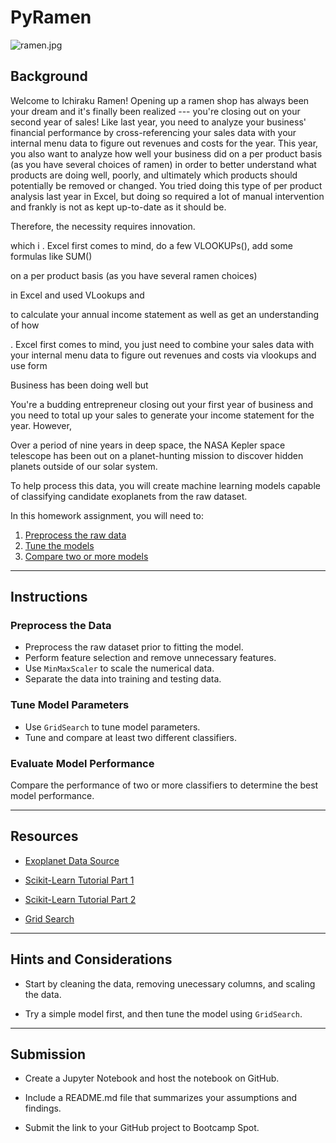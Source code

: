 # PyRamen

![ramen.jpg](Images/ramen.jpg)

## Background

Welcome to Ichiraku Ramen! Opening up a ramen shop has always been your dream and it's finally been realized --- you're closing out on your second year of sales!
Like last year, you need to analyze your business' financial performance by cross-referencing your sales data with your internal menu data to figure out revenues
and costs for the year. This year, you also want to analyze how well your business did on a per product basis (as you have several choices of ramen) in order to 
better understand what products are doing well, poorly, and ultimately which products should potentially be removed or changed. You tried doing this type of per
product analysis last year in Excel, but doing so required a lot of manual intervention and frankly is not as kept up-to-date as it should be.

Therefore, the necessity requires innovation. 



which i . Excel first comes to mind, do a few VLOOKUPs(), add some formulas like SUM()


on a per product basis (as you have several ramen choices) 



 in Excel and used VLookups and 

to calculate your annual income statement as well as get an understanding of how

. Excel first comes to mind, you just need to combine your sales
data with your internal menu data to figure out revenues and costs via vlookups and use form  



Business has been doing well but 


 You're a budding entrepreneur closing out your first year of business and you need to total up your sales to generate your income statement for the year.
However, 


Over a period of nine years in deep space, the NASA Kepler space telescope has been out on a planet-hunting mission to discover hidden planets outside of our solar system.

To help process this data, you will create machine learning models capable of classifying candidate exoplanets from the raw dataset.

In this homework assignment, you will need to:

1. [Preprocess the raw data](#Preprocessing)
2. [Tune the models](#Tune-Model-Parameters)
3. [Compare two or more models](#Evaluate-Model-Performance)

- - -

## Instructions

### Preprocess the Data

* Preprocess the raw dataset prior to fitting the model.
* Perform feature selection and remove unnecessary features.
* Use `MinMaxScaler` to scale the numerical data.
* Separate the data into training and testing data.

### Tune Model Parameters

* Use `GridSearch` to tune model parameters.
* Tune and compare at least two different classifiers.

### Evaluate Model Performance

Compare the performance of two or more classifiers to determine the best model performance.

- - -

## Resources

* [Exoplanet Data Source](https://www.kaggle.com/nasa/kepler-exoplanet-search-results)

* [Scikit-Learn Tutorial Part 1](https://www.youtube.com/watch?v=4PXAztQtoTg)

* [Scikit-Learn Tutorial Part 2](https://www.youtube.com/watch?v=gK43gtGh49o&t=5858s)

* [Grid Search](https://scikit-learn.org/stable/modules/grid_search.html)

- - -

## Hints and Considerations

* Start by cleaning the data, removing unecessary columns, and scaling the data.

* Try a simple model first, and then tune the model using `GridSearch`.

- - -

## Submission

* Create a Jupyter Notebook and host the notebook on GitHub.

* Include a README.md file that summarizes your assumptions and findings.

* Submit the link to your GitHub project to Bootcamp Spot.